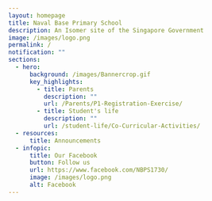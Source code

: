 ```yaml
---
layout: homepage
title: Naval Base Primary School
description: An Isomer site of the Singapore Government
image: /images/logo.png
permalink: /
notification: ""
sections:
  - hero:
      background: /images/Bannercrop.gif
      key_highlights:
        - title: Parents
          description: ""
          url: /Parents/P1-Registration-Exercise/
        - title: Student's life
          description: ""
          url: /student-life/Co-Curricular-Activities/
  - resources:
      title: Announcements
  - infopic:
      title: Our Facebook
      button: Follow us
      url: https://www.facebook.com/NBPS1730/
      image: /images/logo.png
      alt: Facebook
---
```

